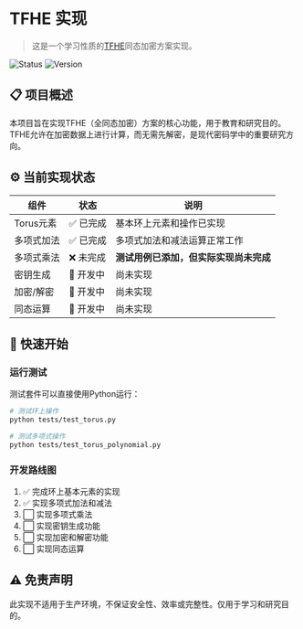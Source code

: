 # TFHE 实现

> 这是一个学习性质的[TFHE](https://eprint.iacr.org/2018/421.pdf)同态加密方案实现。

![Status](https://img.shields.io/badge/状态-开发中-yellow)
![Version](https://img.shields.io/badge/版本-0.1.0-blue)

## 📋 项目概述

本项目旨在实现TFHE（全同态加密）方案的核心功能，用于教育和研究目的。TFHE允许在加密数据上进行计算，而无需先解密，是现代密码学中的重要研究方向。

## ⚙️ 当前实现状态

| 组件 | 状态 | 说明 |
|------|------|------|
| Torus元素 | ✅ 已完成 | 基本环上元素和操作已实现 |
| 多项式加法 | ✅ 已完成 | 多项式加法和减法运算正常工作 |
| 多项式乘法 | ❌ 未完成 | **测试用例已添加，但实际实现尚未完成** |
| 密钥生成 | 🚧 开发中 | 尚未实现 |
| 加密/解密 | 🚧 开发中 | 尚未实现 |
| 同态运算 | 🚧 开发中 | 尚未实现 |

## 🚀 快速开始

### 运行测试

测试套件可以直接使用Python运行：

```bash
# 测试环上操作
python tests/test_torus.py

# 测试多项式操作
python tests/test_torus_polynomial.py
```

### 开发路线图

1. ✅ 完成环上基本元素的实现
2. ✅ 实现多项式加法和减法
3. ⬜ 实现多项式乘法
4. ⬜ 实现密钥生成功能
5. ⬜ 实现加密和解密功能
6. ⬜ 实现同态运算

## ⚠️ 免责声明

此实现不适用于生产环境，不保证安全性、效率或完整性。仅用于学习和研究目的。

